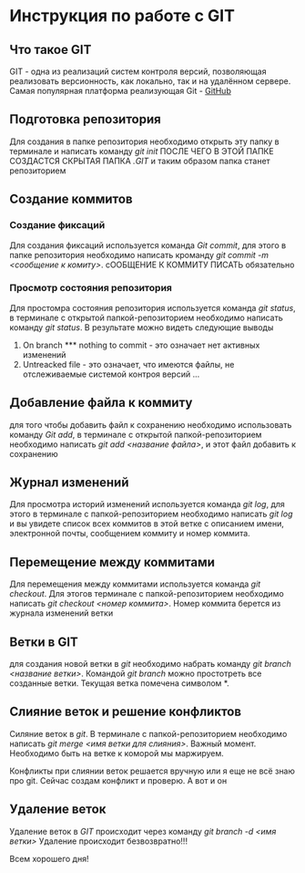 # Инструкция по работе с GIT

## Что такое GIT
GIT - одна из реализаций систем контроля версий, позволяющая реализовать версионность, как локально, так и на удалённом сервере. Самая популярная платформа реализующая Git - [GitHub](https://github.com)

## Подготовка репозитория
Для создания в папке репозитория необходимо открыть эту папку в терминале и написать команду *git init* ПОСЛЕ ЧЕГО В ЭТОЙ ПАПКЕ СОЗДАСТСЯ СКРЫТАЯ ПАПКА *.GIT* и таким образом папка станет репозиторием

## Создание коммитов

### Создание фиксаций
Для создания фиксаций используется команда *Git commit*, для этого в папке репозитория необходимо написать кроманду *git commit -m <сообщение к комиту>*. сООБЩЕНИЕ К КОММИТУ ПИСАТЬ обязательно

### Просмотр состояния репозитория
Для простомра состояния репозитория используется команда *git status*, в терминале с открытой папкой-репозиторием необходимо написать команду *git status*. В результате можно видеть следующие выводы
1. On branch *** nothing to commit - это означает нет активных изменений 
2. Untreacked file - это означает, что имеются файлы, не отслеживаемые системой контроя версий
...

## Добавление файла к коммиту
для того чтобы добавить файл к сохранению необходимо использовать команду *Git add*, в терминале с открытой папкой-репозиторием необходимо написать *git add <название файла>*, и этот файл добавить к сохранению

## Журнал изменений
Для просмотра историй изменений используется команда *git log*, для этого в терминале с папкой-репозиторием необходимо написать *git log* и вы увидете список всех коммитов в этой ветке с описанием имени, электронной почты, сообщением коммиту и номер коммита.

## Перемещение между коммитами
Для перемещения между коммитами используется команда *git checkout*. Для этогов терминале с папкой-репозиторием необходимо написать *git checkout <номер коммита>*. Номер коммита берется из журнала изменений ветки

## Ветки в GIT
для создания новой ветки в *git* необходимо набрать команду *git branch <название ветки>*. Командой *git branch* можно простотреть все созданные ветки. Текущая ветка помечена символом *.

## Слияние веток и решение конфликтов
Силяние веток в *git*. В терминале с папкой-репозиторием необходимо написать *git merge <имя ветки для слияния>*. Важный момент. Необходимо быть на ветке к коморой мы маржируем. 

Конфликты при слиянии веток решается вручную или я еще не всё знаю про git. Сейчас создам конфликт и проверю. А вот и он

## Удаление веток
Удаление веток в *GIT* происходит через команду *git branch -d <имя ветки>*
Удаление происходит безвозвратно!!! 


Всем хорошего дня!
